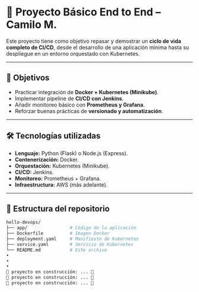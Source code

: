 # 🚀 Proyecto Básico End to End – Camilo M.

Este proyecto tiene como objetivo repasar y demostrar un **ciclo de vida completo de CI/CD**, desde el desarrollo de una aplicación mínima hasta su despliegue en un entorno orquestado con Kubernetes.  

---

## 🎯 Objetivos
- Practicar integración de **Docker + Kubernetes (Minikube)**.  
- Implementar pipeline de **CI/CD con Jenkins**.  
- Añadir monitoreo básico con **Prometheus y Grafana**.  
- Reforzar buenas prácticas de **versionado y automatización**.  

---

## 🛠️ Tecnologías utilizadas
- **Lenguaje:** Python (Flask) o Node.js (Express).  
- **Contenerización:** Docker.  
- **Orquestación:** Kubernetes (Minikube).  
- **CI/CD:** Jenkins.  
- **Monitoreo:** Prometheus + Grafana.  
- **Infraestructura:** AWS (más adelante).  

---

## 📂 Estructura del repositorio
```bash
hello-devops/
├── app/                # Código de la aplicación
├── Dockerfile          # Imagen Docker
├── deployment.yaml     # Manifiesto de Kubernetes
├── service.yaml        # Servicio de Kubernetes
└── README.md           # Este archivo
•
•
•
🚧 proyecto en construcción: ... 🚧
🚧 proyecto en construcción: ... 🚧
🚧 proyecto en construcción: ... 🚧